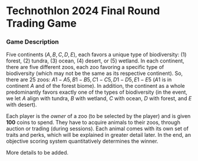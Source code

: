 # Technothlon 2024 Final Round Trading Game

### Game Description
Five continents $(A, B, C, D, E)$, each favors a unique type of biodiversity: (1) forest, (2) tundra, (3) ocean, (4) desert, or (5) wetland. 
In each continent, there are five different zoos, each zoo favoring a specific type of biodiversity (which may not be the same as its respective continent).
So, there are 25 zoos: $A1-A5, B1-B5, C1-C5, D1-D5, E1-E5$ ($A1$ is in continent $A$ and of the forest biome). 
In addition, the continent as a whole predominantly favors exactly one of the types of biodiversity (in the event, we let $A$ align with tundra, $B$ with wetland, $C$ with ocean, $D$ with forest, and $E$ with desert).

Each player is the _owner_ of a zoo (to be selected by the player) and is given **100** coins to spend. They have to acquire animals to their zoos, through auction or trading (during sessions). Each animal comes with its own set of traits and perks, which will be explained in greater detail later. In the end, an objective scoring system quantitatively determines the winner.

More details to be added.
